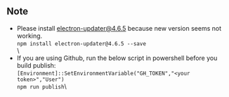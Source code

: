 ## Note

* Please install electron-updater@4.6.5 because new version seems not working.\
`npm install electron-updater@4.6.5 --save`\
\
* If you are using Github, run the below script in powershell before you build publish:\
`[Environment]::SetEnvironmentVariable("GH_TOKEN","<your token>","User")`\
`npm run publish`\